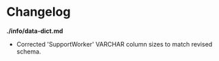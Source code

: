 # Changelog

**./info/data-dict.md**
* Corrected 'SupportWorker' VARCHAR column sizes to match revised schema.